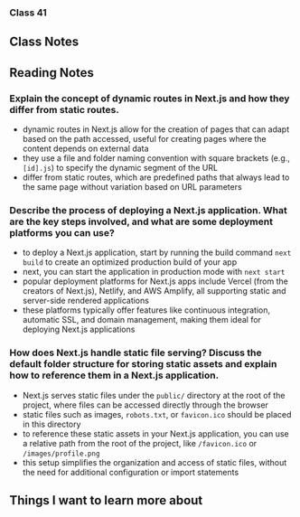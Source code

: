 ### Class 41


## Class Notes



## Reading Notes

### Explain the concept of dynamic routes in Next.js and how they differ from static routes.
- dynamic routes in Next.js allow for the creation of pages that can adapt based on the path accessed, useful for creating pages where the content depends on external data
- they use a file and folder naming convention with square brackets (e.g., `[id].js`) to specify the dynamic segment of the URL
- differ from static routes, which are predefined paths that always lead to the same page without variation based on URL parameters

### Describe the process of deploying a Next.js application. What are the key steps involved, and what are some deployment platforms you can use?
- to deploy a Next.js application, start by running the build command `next build` to create an optimized production build of your app
- next, you can start the application in production mode with `next start`
- popular deployment platforms for Next.js apps include Vercel (from the creators of Next.js), Netlify, and AWS Amplify, all supporting static and server-side rendered applications
- these platforms typically offer features like continuous integration, automatic SSL, and domain management, making them ideal for deploying Next.js applications

### How does Next.js handle static file serving? Discuss the default folder structure for storing static assets and explain how to reference them in a Next.js application.
- Next.js serves static files under the `public/` directory at the root of the project, where files can be accessed directly through the browser
- static files such as images, `robots.txt`, or `favicon.ico` should be placed in this directory
- to reference these static assets in your Next.js application, you can use a relative path from the root of the project, like `/favicon.ico` or `/images/profile.png`
- this setup simplifies the organization and access of static files, without the need for additional configuration or import statements

## Things I want to learn more about
